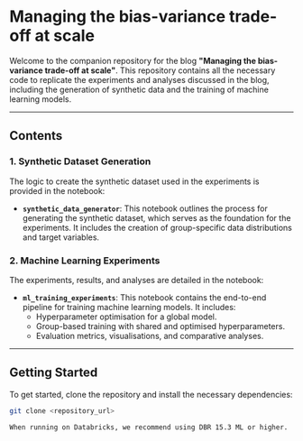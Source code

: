 # Managing the bias-variance trade-off at scale

Welcome to the companion repository for the blog **"Managing the bias-variance trade-off at scale"**. This repository contains all the necessary code to replicate the experiments and analyses discussed in the blog, including the generation of synthetic data and the training of machine learning models.


---

## Contents

### 1. **Synthetic Dataset Generation**
The logic to create the synthetic dataset used in the experiments is provided in the notebook:
- **`synthetic_data_generator`**: This notebook outlines the process for generating the synthetic dataset, which serves as the foundation for the experiments. It includes the creation of group-specific data distributions and target variables.

### 2. **Machine Learning Experiments**
The experiments, results, and analyses are detailed in the notebook:
- **`ml_training_experiments`**: This notebook contains the end-to-end pipeline for training machine learning models. It includes:
  - Hyperparameter optimisation for a global model.
  - Group-based training with shared and optimised hyperparameters.
  - Evaluation metrics, visualisations, and comparative analyses.

---

## Getting Started

To get started, clone the repository and install the necessary dependencies:
```bash
git clone <repository_url>

When running on Databricks, we recommend using DBR 15.3 ML or higher.
